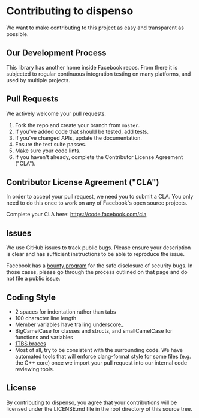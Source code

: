 # Contributing to dispenso
We want to make contributing to this project as easy and transparent as
possible.

## Our Development Process
This library has another home inside Facebook repos.  From there it is subjected to regular continuous integration testing on many platforms, and used by multiple projects.  

## Pull Requests
We actively welcome your pull requests.

1. Fork the repo and create your branch from `master`.
2. If you've added code that should be tested, add tests.
3. If you've changed APIs, update the documentation.
4. Ensure the test suite passes.
5. Make sure your code lints.
6. If you haven't already, complete the Contributor License Agreement ("CLA").

## Contributor License Agreement ("CLA")
In order to accept your pull request, we need you to submit a CLA. You only need
to do this once to work on any of Facebook's open source projects.

Complete your CLA here: <https://code.facebook.com/cla>

## Issues
We use GitHub issues to track public bugs. Please ensure your description is
clear and has sufficient instructions to be able to reproduce the issue.

Facebook has a [bounty program](https://www.facebook.com/whitehat/) for the safe
disclosure of security bugs. In those cases, please go through the process
outlined on that page and do not file a public issue.

## Coding Style  
* 2 spaces for indentation rather than tabs
* 100 character line length
* Member variables have trailing underscore_
* BigCamelCase for classes and structs, and smallCamelCase for functions and variables
* [1TBS braces](https://en.wikipedia.org/wiki/Indentation_style#Variant:_1TBS_(OTBS))
* Most of all, try to be consistent with the surrounding code.  We have automated tools that will
  enforce clang-format style for some files (e.g. the C++ core) once we import your pull request
  into our internal code reviewing tools.

## License
By contributing to dispenso, you agree that your contributions will be licensed
under the LICENSE.md file in the root directory of this source tree.
